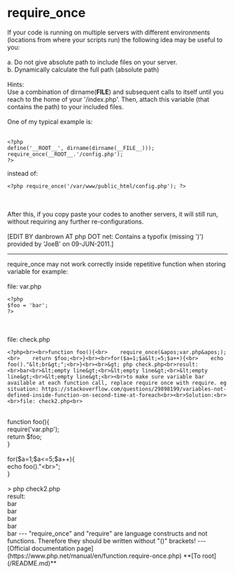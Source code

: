 # require_once



If your code is running on multiple servers with different environments (locations from where your scripts run) the following idea may be useful to you:<br><br>a. Do not give absolute path to include files on your server.<br>b. Dynamically calculate the full path (absolute path)<br><br>Hints:<br>Use a combination of dirname(__FILE__) and subsequent calls to itself until you reach to the home of your &apos;/index.php&apos;. Then, attach this variable (that contains the path) to your included files.<br><br>One of my typical example is:<br><br>

```
<?php
define('__ROOT__', dirname(dirname(__FILE__)));
require_once(__ROOT__.'/config.php');
?>
```


instead of:


```
<?php require_once('/var/www/public_html/config.php'); ?>
```
<br><br>After this, if you copy paste your codes to another servers, it will still run, without requiring any further re-configurations.<br><br>[EDIT BY danbrown AT php DOT net: Contains a typofix (missing &apos;)&apos;) provided by &apos;JoeB&apos; on 09-JUN-2011.]  

---

require_once may not work correctly inside repetitive function when storing variable for example:<br><br>file: var.php<br>

```
<?php
$foo = 'bar';
?>
```
<br><br>file: check.php<br>

```
<?php<br><br>function foo(){<br>    require_once(&apos;var.php&apos;);<br>    return $foo;<br>}<br><br>for($a=1;$a&lt;=5;$a++){<br>    echo foo()."&lt;br&gt;";<br>}<br><br>&gt; php check.php<br>result: <br>bar<br>&lt;empty line&gt;<br>&lt;empty line&gt;<br>&lt;empty line&gt;<br>&lt;empty line&gt;<br><br>to make sure variable bar available at each function call, replace require once with require. eg situation: https://stackoverflow.com/questions/29898199/variables-not-defined-inside-function-on-second-time-at-foreach<br><br>Solution:<br><br>file: check2.php<br>

```
<?phpphp<br><br>function foo(){<br>    require(&apos;var.php&apos;);<br>    return $foo;<br>}<br><br>for($a=1;$a&lt;=5;$a++){<br>    echo foo()."&lt;br&gt;";<br>}<br><br>&gt; php check2.php<br>result:<br>bar<br>bar<br>bar<br>bar<br>bar  

---

"require_once" and "require" are language constructs and not functions. Therefore they should be written without "()" brackets!  

---

[Official documentation page](https://www.php.net/manual/en/function.require-once.php)

**[To root](/README.md)**